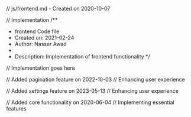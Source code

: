 // js/frontend.md - Created on 2020-10-07

// Implementation
/**
 * frontend Code file
 * Created on: 2021-02-24
 * Author: Nasser Awad
 *
 * Description: Implementation of frontend functionality
 */
 
// Implementation goes here


// Added pagination feature on 2022-10-03
// Enhancing user experience

// Added settings feature on 2023-05-13
// Enhancing user experience

// Added core functionality on 2020-06-04
// Implementing essential features
